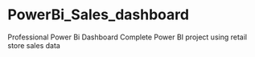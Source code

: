 # PowerBi_Sales_dashboard
Professional Power Bi Dashboard
Complete Power BI project using retail store sales data
